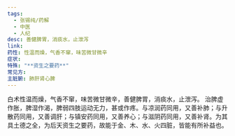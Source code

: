 ```yaml
---
tags:
  - 张锡纯/药解
  - 中医
  - 人纪
desc: 善健脾胃，消痰水，止泄泻
link: 
药性: 性温而燥，气香不窜，味苦微甘微辛
症状: 
特殊: "**资生之要药**"
常见方: 
主脏腑: 肺肝肾心脾
---
```

白术性温而燥，气香不窜，味苦微甘微辛，善健脾胃，消痰水，止泄泻。
治脾虚作胀，脾湿作渴，脾弱四肢运动无力，甚或作疼。与凉润药同用，又善补肺；与升散药同用，又善调肝；与镇安药同用，又善养心；与滋阴药同用，又善补肾。为其具土德之全，为后天资生之要药，故能于金、木、水、火四脏，皆能有所补益也。